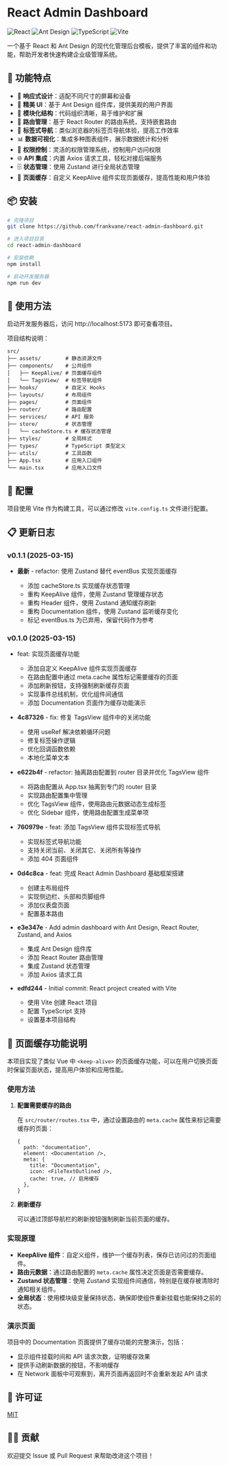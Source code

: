 # React Admin Dashboard

![React](https://img.shields.io/badge/React-19.0.0-blue)
![Ant Design](https://img.shields.io/badge/Ant%20Design-5.24.3-blue)
![TypeScript](https://img.shields.io/badge/TypeScript-5.7.2-blue)
![Vite](https://img.shields.io/badge/Vite-6.2.0-blue)

一个基于 React 和 Ant Design 的现代化管理后台模板，提供了丰富的组件和功能，帮助开发者快速构建企业级管理系统。

## 🌟 功能特点

- 📱 **响应式设计**：适配不同尺寸的屏幕和设备
- 🎨 **精美 UI**：基于 Ant Design 组件库，提供美观的用户界面
- 🧩 **模块化结构**：代码组织清晰，易于维护和扩展
- 🚦 **路由管理**：基于 React Router 的路由系统，支持嵌套路由
- 🔖 **标签式导航**：类似浏览器的标签页导航体验，提高工作效率
- 📊 **数据可视化**：集成多种图表组件，展示数据统计和分析
- 🔐 **权限控制**：灵活的权限管理系统，控制用户访问权限
- 🌐 **API 集成**：内置 Axios 请求工具，轻松对接后端服务
- 🗄️ **状态管理**：使用 Zustand 进行全局状态管理
- 🔄 **页面缓存**：自定义 KeepAlive 组件实现页面缓存，提高性能和用户体验

## 📦 安装

```bash
# 克隆项目
git clone https://github.com/frankvane/react-admin-dashboard.git

# 进入项目目录
cd react-admin-dashboard

# 安装依赖
npm install

# 启动开发服务器
npm run dev
```

## 🚀 使用方法

启动开发服务器后，访问 http://localhost:5173 即可查看项目。

项目结构说明：

```
src/
├── assets/        # 静态资源文件
├── components/    # 公共组件
│   ├── KeepAlive/ # 页面缓存组件
│   └── TagsView/  # 标签导航组件
├── hooks/         # 自定义 Hooks
├── layouts/       # 布局组件
├── pages/         # 页面组件
├── router/        # 路由配置
├── services/      # API 服务
├── store/         # 状态管理
│   └── cacheStore.ts # 缓存状态管理
├── styles/        # 全局样式
├── types/         # TypeScript 类型定义
├── utils/         # 工具函数
├── App.tsx        # 应用入口组件
└── main.tsx       # 应用入口文件
```

## 🔧 配置

项目使用 Vite 作为构建工具，可以通过修改 `vite.config.ts` 文件进行配置。

## 📋 更新日志

### v0.1.1 (2025-03-15)

- **最新** - refactor: 使用 Zustand 替代 eventBus 实现页面缓存

  - 添加 cacheStore.ts 实现缓存状态管理
  - 重构 KeepAlive 组件，使用 Zustand 管理缓存状态
  - 重构 Header 组件，使用 Zustand 通知缓存刷新
  - 重构 Documentation 组件，使用 Zustand 监听缓存变化
  - 标记 eventBus.ts 为已弃用，保留代码作为参考

### v0.1.0 (2025-03-15)

- feat: 实现页面缓存功能

  - 添加自定义 KeepAlive 组件实现页面缓存
  - 在路由配置中通过 meta.cache 属性标记需要缓存的页面
  - 添加刷新按钮，支持强制刷新缓存页面
  - 实现事件总线机制，优化组件间通信
  - 添加 Documentation 页面作为缓存功能演示

- **4c87326** - fix: 修复 TagsView 组件中的关闭功能

  - 使用 useRef 解决依赖循环问题
  - 修复标签操作逻辑
  - 优化回调函数依赖
  - 本地化菜单文本

- **e622b4f** - refactor: 抽离路由配置到 router 目录并优化 TagsView 组件

  - 将路由配置从 App.tsx 抽离到专门的 router 目录
  - 实现路由配置集中管理
  - 优化 TagsView 组件，使用路由元数据动态生成标签
  - 优化 Sidebar 组件，使用路由配置生成菜单项

- **760979e** - feat: 添加 TagsView 组件实现标签式导航

  - 实现标签式导航功能
  - 支持关闭当前、关闭其它、关闭所有等操作
  - 添加 404 页面组件

- **0d4c8ca** - feat: 完成 React Admin Dashboard 基础框架搭建

  - 创建主布局组件
  - 实现侧边栏、头部和页脚组件
  - 添加仪表盘页面
  - 配置基本路由

- **e3e347e** - Add admin dashboard with Ant Design, React Router, Zustand, and Axios

  - 集成 Ant Design 组件库
  - 添加 React Router 路由管理
  - 集成 Zustand 状态管理
  - 添加 Axios 请求工具

- **edfd244** - Initial commit: React project created with Vite
  - 使用 Vite 创建 React 项目
  - 配置 TypeScript 支持
  - 设置基本项目结构

## 🔄 页面缓存功能说明

本项目实现了类似 Vue 中 `<keep-alive>` 的页面缓存功能，可以在用户切换页面时保留页面状态，提高用户体验和应用性能。

### 使用方法

1. **配置需要缓存的路由**

   在 `src/router/routes.tsx` 中，通过设置路由的 `meta.cache` 属性来标记需要缓存的页面：

   ```tsx
   {
     path: "documentation",
     element: <Documentation />,
     meta: {
       title: "Documentation",
       icon: <FileTextOutlined />,
       cache: true, // 启用缓存
     },
   }
   ```

2. **刷新缓存**

   可以通过顶部导航栏的刷新按钮强制刷新当前页面的缓存。

### 实现原理

- **KeepAlive 组件**：自定义组件，维护一个缓存列表，保存已访问过的页面组件。
- **路由元数据**：通过路由配置的 `meta.cache` 属性决定页面是否需要缓存。
- **Zustand 状态管理**：使用 Zustand 实现组件间通信，特别是在缓存被清除时通知相关组件。
- **全局状态**：使用模块级变量保持状态，确保即使组件重新挂载也能保持之前的状态。

### 演示页面

项目中的 Documentation 页面提供了缓存功能的完整演示，包括：

- 显示组件挂载时间和 API 请求次数，证明缓存效果
- 提供手动刷新数据的按钮，不影响缓存
- 在 Network 面板中可观察到，离开页面再返回时不会重新发起 API 请求

## 📄 许可证

[MIT](LICENSE)

## 👨‍💻 贡献

欢迎提交 Issue 或 Pull Request 来帮助改进这个项目！